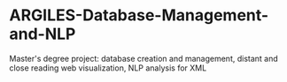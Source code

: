 # ARGILES-Database-Management-and-NLP
Master's degree project: database creation and management, distant and close reading web visualization, NLP analysis for XML
